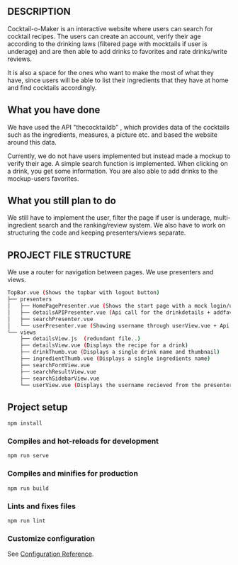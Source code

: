 ## DESCRIPTION ##
Cocktail-o-Maker is an interactive website where users can search for cocktail recipes.
The users can create an account, verify their age according to the drinking laws 
(filtered page with mocktails if user is underage)
and are then able to add drinks to favorites and rate drinks/write reviews. 

It is also a space for the ones who want to make the most of what they have, since users will be able to list their 
ingredients that they have at home and find cocktails accordingly.


## What you have done ##
We have used the API "thecocktaildb" , which provides data of the cocktails such as the ingredients, measures, a picture etc. and 
based the website around this data.

Currently, we do not have users implemented but instead made a mockup to verify their age. 
A simple search function is implemented. When clicking on a drink, you get some information. 
You are also able to add drinks to the mockup-users favorites. 

## What you still plan to do ##
We still have to implement the user, filter the page if user is underage, multi-ingredient search and the ranking/review system.
We also have to work on structuring the code and keeping presenters/views separate. 

## PROJECT FILE STRUCTURE ##
We use a router for navigation between pages. We use presenters and views.
```bash
TopBar.vue (Shows the topbar with logout button)
├── presenters
│   ├── HomePagePresenter.vue (Shows the start page with a mock login/under 20 selector)
│   ├── detailsAPIPresenter.vue (Api call for the drinkdetails + addfavourite callback => detailsView.vue)
│   ├── searchPresenter.vue
│   └── userPresenter.vue (Showing username through userView.vue + Api call for the favourites => drinkThumb.vue)
└── views
    ├── detailsView.js  (redundant file..)
    ├── detailsView.vue (Displays the recipe for a drink)
    ├── drinkThumb.vue (Displays a single drink name and thumbnail)
    ├── ingredientThumb.vue (Displays a single ingredients name)
    ├── searchFormView.vue
    ├── searchResultView.vue
    ├── searchSidebarView.vue
    └── userView.vue (Displays the username recieved from the presenter)
```


## Project setup
```
npm install
```

### Compiles and hot-reloads for development
```
npm run serve
```

### Compiles and minifies for production
```
npm run build
```

### Lints and fixes files
```
npm run lint
```

### Customize configuration
See [Configuration Reference](https://cli.vuejs.org/config/).
